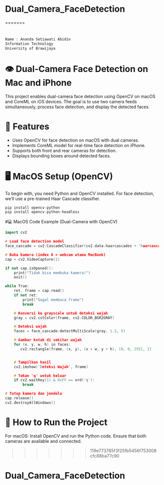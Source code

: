 
# Dual_Camera_FaceDetection
=======
# # 
```cpp
Name : Ananda Setiawati Abidin  
Information Technology  
University of Brawijaya  
```
# 👁️ Dual-Camera Face Detection on Mac and iPhone
This project enables dual-camera face detection using OpenCV on macOS and CoreML on iOS devices.
The goal is to use two camera feeds simultaneously, process face detection, and display the detected faces.

# 🔧 Features
- Uses OpenCV for face detection on macOS with dual cameras.
- Implements CoreML model for real-time face detection on iPhone.
- Supports both front and rear cameras for detection.
- Displays bounding boxes around detected faces.

# 🖥️ MacOS Setup (OpenCV)

To begin with, you need Python and OpenCV installed. For face detection, we’ll use a pre-trained Haar Cascade classifier. 
```cpp
pip install opencv-python
pip install opencv-python-headless 
```
#💻 MacOS Code Example (Dual-Camera with OpenCV)
```cpp
import cv2

# Load face detection model
face_cascade = cv2.CascadeClassifier(cv2.data.haarcascades + 'haarcascade_frontalface_default.xml')

# Buka kamera (index 0 = webcam utama MacBook)
cap = cv2.VideoCapture(1)

if not cap.isOpened():
    print("Tidak bisa membuka kamera!")
    exit()

while True:
    ret, frame = cap.read()
    if not ret:
        print("Gagal membaca frame")
        break

    # Konversi ke grayscale untuk deteksi wajah
    gray = cv2.cvtColor(frame, cv2.COLOR_BGR2GRAY)

    # Deteksi wajah
    faces = face_cascade.detectMultiScale(gray, 1.3, 5)

    # Gambar kotak di sekitar wajah
    for (x, y, w, h) in faces:
       cv2.rectangle(frame, (x, y), (x + w, y + h), (0, 0, 255), 2)


    # Tampilkan hasil
    cv2.imshow('Deteksi Wajah', frame)

    # Tekan 'q' untuk keluar
    if cv2.waitKey(1) & 0xFF == ord('q'):
        break

# Tutup kamera dan jendela
cap.release()
cv2.destroyAllWindows()

```

# 🚀 How to Run the Project
For macOS:
Install OpenCV and run the Python code.
Ensure that both cameras are available and connected.
>>>>>>> 119e773785f3f25fb5456f753008cfc88ba77c90
# Dual_Camera_FaceDetection
